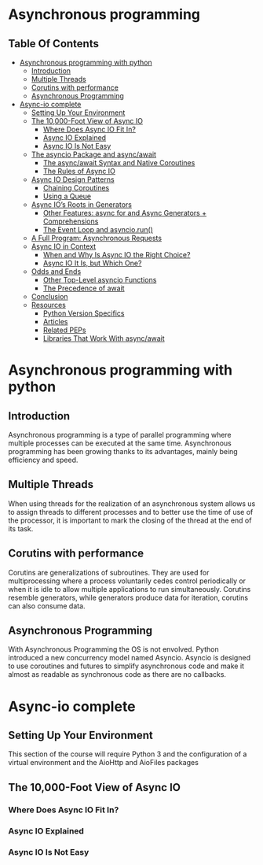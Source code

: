 # Asynchronous programming

## Table Of Contents
- [Asynchronous programming with python](#asynchronous-programming-with-python)
  - [Introduction](#Introduction)
  - [Multiple Threads](#Multiple-Threads)
  - [Corutins with performance](#Corutins-with-performance)
  - [Asynchronous Programming](#Asynchronous-Programming)
- [Async-io complete](#Async-io-complete)
  - [ Setting Up Your Environment](#Setting-Up-Your-Environment)
  - [The 10,000-Foot View of Async IO](#The-10,000-Foot-View-of-Async-IO)
    - [Where Does Async IO Fit In?](#Where-Does-Async-IO-Fit-In?)
    - [Async IO Explained](#Async-IO-Explained)
    - [Async IO Is Not Easy](#Async-IO-Is-Not-Easy)
  - [The asyncio Package and async/await](#The-asyncio-Package-and-async/await)
    - [The async/await Syntax and Native Coroutines](#The-async/await-Syntax-and-Native-Coroutines)
    - [The Rules of Async IO](#The-Rules-of-Async-IO)
  - [Async IO Design Patterns](#Async-IO-Design-Patterns)
    - [Chaining Coroutines](#Chaining-Coroutines)
    - [Using a Queue](#Using-a-Queue)
  - [Async IO’s Roots in Generators](#Async-IO’s-Roots-in-Generators)
    - [Other Features: async for and Async Generators + Comprehensions](#Other-Features:-async-for-and-Async-Generators-+-Comprehensions)
    - [The Event Loop and asyncio.run()](#The-Event-Loop-and-asyncio.run())
  - [A Full Program: Asynchronous Requests](#A-Full-Program:-Asynchronous-Requests)
  - [Async IO in Context](#Async-IO-in-Context)
    - [When and Why Is Async IO the Right Choice?](#When-and-Why-Is-Async-IO-the-Right-Choice?)
    - [Async IO It Is, but Which One?](#Async-IO-It-Is,-but-Which-One?)
  - [Odds and Ends](#Odds-and-Ends)
    - [Other Top-Level asyncio Functions](#Other-Top-Level-asyncio-Functions)
    - [The Precedence of await](#The-Precedence-of-await)
  - [Conclusion](#Conclusion)
  - [Resources](#Resources)
    - [Python Version Specifics](#Python-Version-Specifics)
    - [Articles](#Articles)
    - [Related PEPs](#Related-PEPs)
    - [Libraries That Work With async/await](#Libraries-That-Work-With-async/await)


# Asynchronous programming with python
## Introduction
Asynchronous programming is a type of parallel programming where multiple processes can be executed at the same time. Asynchronous programming has been growing thanks to its advantages, mainly being efficiency and speed.

## Multiple Threads
When using threads for the realization of an asynchronous system allows us to assign threads to different processes and to better use the time of use of the processor, it is important to mark the closing of the thread at the end of its task.

## Corutins with performance
Corutins are generalizations of subroutines. They are used for multiprocessing where a process voluntarily cedes control periodically or when it is idle to allow multiple applications to run simultaneously.
Corutins resemble generators, while generators produce data for iteration, corutins can also consume data.

## Asynchronous Programming
With Asynchronous Programming the OS is not envolved. Python introduced a new concurrency model named Asyncio. Asyncio is designed to use coroutines and futures to simplify asynchronous code and make it almost as readable as synchronous code as there are no callbacks.

# Async-io complete
## Setting Up Your Environment
This section of the course will require Python 3 and the configuration of a virtual environment and the AioHttp and AioFiles packages
## The 10,000-Foot View of Async IO
### Where Does Async IO Fit In?
### Async IO Explained
### Async IO Is Not Easy


